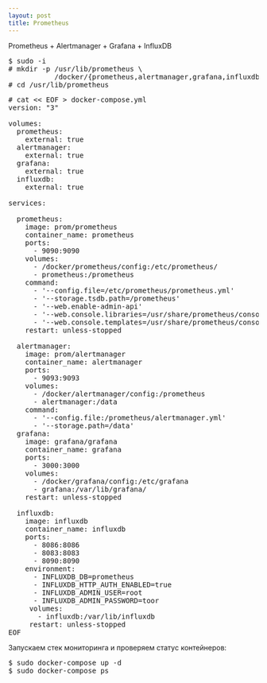 ```yaml
---
layout: post
title: Prometheus
---
```

Prometheus + Alertmanager + Grafana + InfluxDB

<pre>$ sudo -i
# mkdir -p /usr/lib/prometheus \
           /docker/{prometheus,alertmanager,grafana,influxdb}/config
# cd /usr/lib/prometheus</pre>
<pre># cat << EOF > docker-compose.yml
version: "3"

volumes:
  prometheus:
    external: true
  alertmanager:
    external: true
  grafana:
    external: true
  influxdb:
    external: true

services:
 
  prometheus:
    image: prom/prometheus
    container_name: prometheus
    ports:
      - 9090:9090
    volumes:
      - /docker/prometheus/config:/etc/prometheus/
      - prometheus:/prometheus
    command:
      - '--config.file=/etc/prometheus/prometheus.yml'
      - '--storage.tsdb.path=/prometheus'
      - '--web.enable-admin-api'
      - '--web.console.libraries=/usr/share/prometheus/console_libraries'
      - '--web.console.templates=/usr/share/prometheus/consoles'
    restart: unless-stopped

  alertmanager:
    image: prom/alertmanager
    container_name: alertmanager
    ports:
      - 9093:9093
    volumes:
      - /docker/alertmanager/config:/prometheus
      - alertmanager:/data
    command:
      - '--config.file:/prometheus/alertmanager.yml'
      - '--storage.path=/data'
  grafana:
    image: grafana/grafana
    container_name: grafana
    ports:
      - 3000:3000
    volumes:
      - /docker/grafana/config:/etc/grafana
      - grafana:/var/lib/grafana/
    restart: unless-stopped

  influxdb:
    image: influxdb
    container_name: influxdb
    ports:
      - 8086:8086
      - 8083:8083
      - 8090:8090
    environment:
      - INFLUXDB_DB=prometheus
      - INFLUXDB_HTTP_AUTH_ENABLED=true
      - INFLUXDB_ADMIN_USER=root
      - INFLUXDB_ADMIN_PASSWORD=toor
     volumes:
       - influxdb:/var/lib/influxdb
     restart: unless-stopped
EOF</pre>
Запускаем стек мониторинга и проверяем статус контейнеров:

<pre>$ sudo docker-compose up -d 
$ sudo docker-compose ps</pre>
